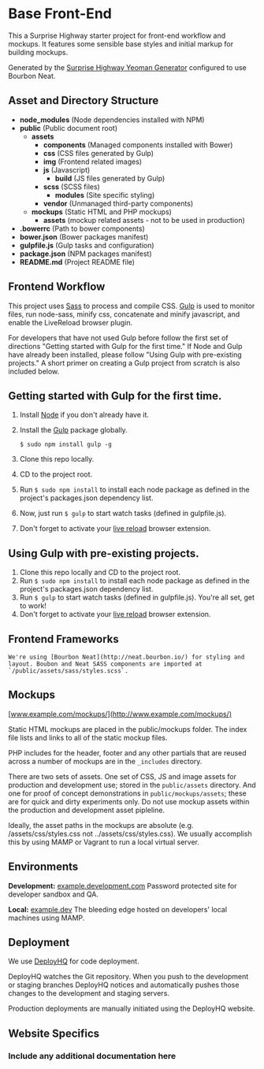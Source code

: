 Base Front-End
=========================

This a Surprise Highway starter project for front-end workflow and mockups. It features some sensible base styles and initial markup for building mockups.

Generated by the [Surprise Highway Yeoman Generator](https://github.com/surprisehighway/generator-surprise) configured to use Bourbon Neat.

Asset and Directory Structure
---------------
* **node_modules** (Node dependencies installed with NPM)
* **public** (Public document root)
	* **assets**
	    * **components** (Managed components installed with Bower)
		* **css** (CSS files generated by Gulp)
		* **img** (Frontend related images)
		* **js** (Javascript)
			* **build** (JS files generated by Gulp)
		* **scss** (SCSS files)
			* **modules** (Site specific styling)
		* **vendor** (Unmanaged third-party components)
	* **mockups** (Static HTML and PHP mockups)
        * **assets** (mockup related assets - not to be used in production)
* **.bowerrc** (Path to bower components)
* **bower.json** (Bower packages manifest)
* **gulpfile.js** (Gulp tasks and configuration)
* **package.json** (NPM packages manifest)
* **README.md** (Project README file)

Frontend Workflow
---------------

This project uses [Sass](http://sass-lang.com) to process and compile CSS. [Gulp](http://gulpjs.com/) is used to monitor files, run node-sass, minify css, concatenate and minify javascript, and enable the LiveReload browser plugin.

For developers that have not used Gulp before follow the first set of directions "Getting started with Gulp for the first time." If Node and Gulp have already been installed, please follow "Using Gulp with pre-existing projects." A short primer on creating a Gulp project from scratch is also included below.

## Getting started with Gulp for the first time.
1. Install [Node](http://nodejs.org/download/) if you don't already have it.
2. Install the [Gulp](http://gulpjs.com/) package globally.

	````
	$ sudo npm install gulp -g
	````

3. Clone this repo locally.
4. CD to the project root.
5. Run `$ sudo npm install` to install each node package as defined in the project's packages.json dependency list.
6. Now, just run `$ gulp` to start watch tasks (defined in gulpfile.js).
7. Don't forget to activate your [live reload](http://feedback.livereload.com/knowledgebase/articles/86242-how-do-i-install-and-use-the-browser-extensions-) browser extension.

## Using Gulp with pre-existing projects.
1. Clone this repo locally and CD to the project root.
3. Run `$ sudo npm install` to install each node package as defined in the project's packages.json dependency list.
4. Run `$ gulp` to start watch tasks (defined in gulpfile.js). You're all set, get to work!
5. Don't forget to activate your [live reload](http://feedback.livereload.com/knowledgebase/articles/86242-how-do-i-install-and-use-the-browser-extensions-) browser extension.



Frontend Frameworks
---------------
	
	We're using [Bourbon Neat](http://neat.bourbon.io/) for styling and layout. Boubon and Neat SASS components are imported at `/public/assets/sass/styles.scss`.

	


Mockups
---------------
[www.example.com/mockups/](http://www.example.com/mockups/)

Static HTML mockups are placed in the public/mockups folder. The index file lists and links to all of the static mockup files.

PHP includes for the header, footer and any other partials that are reused across a number of mockups are in the `_includes` directory.

There are two sets of assets. One set of CSS, JS and image assets for production and development use; stored in the `public/assets` directory. And one for proof of concept demonstrations in `public/mockups/assets`; these are for quick and dirty experiments only. Do not use mockup assets within the production and development asset pipleline.

Ideally, the asset paths in the mockups are absolute (e.g. /assets/css/styles.css not ../assets/css/styles.css). We usually accomplish this by using MAMP or Vagrant to run a local virtual server.

Environments
---------------

**Development:**
[example.development.com](http://example.development.com)
Password protected site for developer sandbox and QA.

**Local:**
[example.dev](http://example.dev)
The bleeding edge hosted on developers' local machines using MAMP.

Deployment
---------------
We use [DeployHQ](http://deployhq.com/) for code deployment.

DeployHQ watches the Git repository. When you push to the development or staging branches DeployHQ notices and automatically pushes those changes to the development and staging servers.

Production deployments are manually initiated using the DeployHQ website.

Website Specifics
--------------------------
### Include any additional documentation here